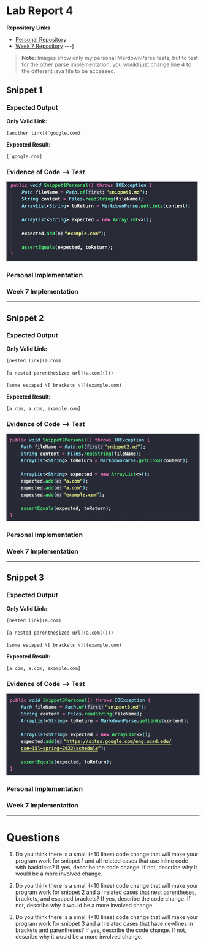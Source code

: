 # Lab Report 4
**Repository Links**
* [Personal Repository](https://github.com/peds24/markdown-parser)
* [Week 7 Repository](https://github.com/TuannDang/markdown-parser)
---]
> **Note:** Images show only my personal MardownParse tests, but to test for the other parse implementation, you would just change line 4 to the different java file to be accessed.
## Snippet 1
### Expected Output
**Only Valid Link:**
```
[another link](`google.com)`
```
**Expected Result:**
```
[`google.com]
```

### Evidence of Code --> Test
![snippet1](/LabReport4/snippet1test.png)

### Personal Implementation

### Week 7 Implementation

---
## Snippet 2
### Expected Output
**Only Valid Link:**
```
[nested link](a.com)

[a nested parenthesized url](a.com(()))

[some escaped \[ brackets \]](example.com)
```
**Expected Result:**
```
[a.com, a.com, example.com]
```

### Evidence of Code --> Test
![snippet2](/LabReport4/snippet2test.png)

### Personal Implementation

### Week 7 Implementation
---
## Snippet 3
### Expected Output
**Only Valid Link:**
```
[nested link](a.com)

[a nested parenthesized url](a.com(()))

[some escaped \[ brackets \]](example.com)
```
**Expected Result:**
```
[a.com, a.com, example.com]
```

### Evidence of Code --> Test
![snippet3](/LabReport4/snippet3test.png)

### Personal Implementation

### Week 7 Implementation
---
# Questions
1. Do you think there is a small (<10 lines) code change that will make your program work for snippet 1 and all related cases that use inline code with backticks? If yes, describe the code change. If not, describe why it would be a more involved change.

2. Do you think there is a small (<10 lines) code change that will make your program work for snippet 2 and all related cases that nest parentheses, brackets, and escaped brackets? If yes, describe the code change. If not, describe why it would be a more involved change.

3. Do you think there is a small (<10 lines) code change that will make your program work for snippet 3 and all related cases that have newlines in brackets and parentheses? If yes, describe the code change. If not, describe why it would be a more involved change.

